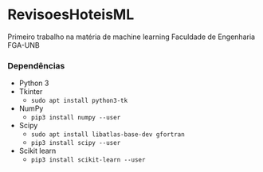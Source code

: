 # RevisoesHoteisML
Primeiro trabalho na matéria de machine learning Faculdade de Engenharia FGA-UNB

### Dependências

* Python 3
* Tkinter
    * ````sudo apt install python3-tk````
* NumPy
    * ```pip3 install numpy --user``` 
* Scipy
    * ```sudo apt install libatlas-base-dev gfortran```
    * ```pip3 install scipy --user``` 
* Scikit learn
    * ```pip3 install scikit-learn --user``` 
